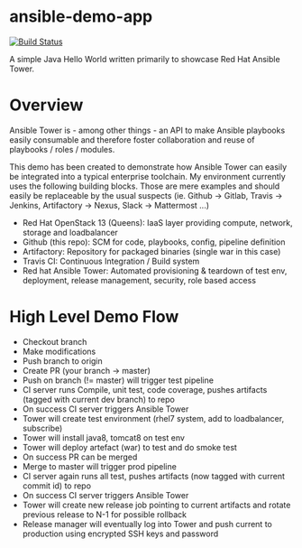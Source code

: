 # ansible-demo-app

[![Build Status](https://travis-ci.org/andyneeb/ansible-demo-app.svg?branch=master)](https://travis-ci.org/andyneeb/ansible-demo-app)

A simple Java Hello World written primarily to showcase Red Hat Ansible Tower.

# Overview

Ansible Tower is - among other things - an API to make Ansible playbooks easily consumable and therefore foster collaboration and reuse of playbooks / roles / modules.

This demo has been created to demonstrate how Ansible Tower can easily be integrated into a typical enterprise toolchain. My environment currently uses the following building blocks. Those are mere examples and should easily be replaceable by the usual suspects (ie. Github -> Gitlab, Travis -> Jenkins, Artifactory -> Nexus, Slack -> Mattermost ...)

- Red Hat OpenStack 13 (Queens): IaaS layer providing compute, network, storage and loadbalancer
- Github (this repo): SCM for code, playbooks, config, pipeline definition
- Artifactory: Repository for packaged binaries (single war in this case)
- Travis CI: Continuous Integration / Build system
- Red hat Ansible Tower: Automated provisioning & teardown of test env, deployment, release management, security, role based access

# High Level Demo Flow

- Checkout branch
- Make modifications
- Push branch to origin
- Create PR (your branch -> master)
- Push on branch (!= master) will trigger test pipeline
- CI server runs Compile, unit test, code coverage, pushes artifacts (tagged with current dev branch) to repo
- On success CI server triggers Ansible Tower
- Tower will create test environment (rhel7 system, add to loadbalancer, subscribe)
- Tower will install java8, tomcat8 on test env
- Tower will deploy artefact (war) to test and do smoke test
- On success PR can be merged
- Merge to master will trigger prod pipeline
- CI server again runs all test, pushes artifacts (now tagged with current commit id) to repo
- On success CI server triggers Ansible Tower
- Tower will create new release job pointing to current artifacts and rotate previous release to N-1 for possible rollback
- Release manager will eventually log into Tower and push current to production using encrypted SSH keys and password



